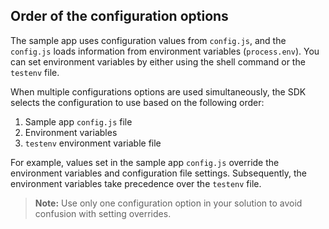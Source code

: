 ## Order of the configuration options

The sample app uses configuration values from `config.js`, and the `config.js` loads information from environment variables (`process.env`). You can set environment variables by either using the shell command or the `testenv` file.

When multiple configurations options are used simultaneously, the SDK selects the configuration to use based on the following order:

1. Sample app `config.js` file
2. Environment variables
3. `testenv` environment variable file

For example, values set in the sample app `config.js` override the environment variables and configuration file settings. Subsequently, the environment variables take precedence over the `testenv` file.

> **Note:** Use only one configuration option in your solution to avoid confusion with setting overrides.
